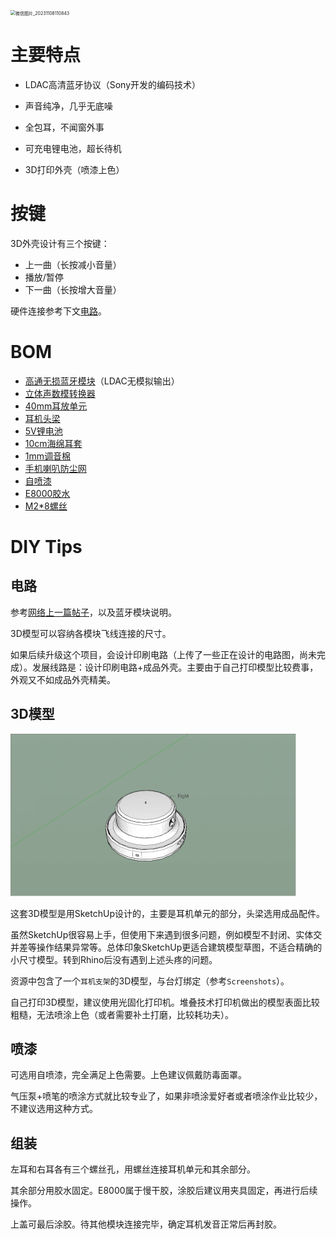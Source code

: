 

<img src="https://renhao-picgo.oss-cn-beijing.aliyuncs.com/img/%E5%BE%AE%E4%BF%A1%E5%9B%BE%E7%89%87_20231108110843.jpg" alt="微信图片_20231108110843" style="zoom: 50%;" />



# 主要特点

- LDAC高清蓝牙协议（Sony开发的编码技术）

- 声音纯净，几乎无底噪
- 全包耳，不闻窗外事
- 可充电锂电池，超长待机
- 3D打印外壳（喷漆上色）



# 按键

3D外壳设计有三个按键：

- 上一曲（长按减小音量）
- 播放/暂停
- 下一曲（长按增大音量）

硬件连接参考下文[电路](#电路)。



# BOM

- [高通无损蓝牙模块](https://s.click.taobao.com/t?e=m%3D2%26s%3D8yRkRyINB8tw4vFB6t2Z2ueEDrYVVa64MljcGUdc4HdyINtkUhsv0GAmRzTrrK6Gmf8osd37L%2BcAoBAxpN3xFamlyyBMVmQ%2FQufxCFD6ZMi1vfmT9LTilPqrBX3DfWsxOlGkMkr%2BSUUYmUGuVZn0ufY%2FG7ZsxSbXsx5yDkTOLIQ56ZoUzm0cdngJMd2yjs373q5%2F6sUdbJJOQNxmPHdhogrBpgeBP0s5sA1u2IpHNf8nB8aYbChwoBPkTm9OwSB7n%2F57twRO%2B%2FFCxJKk3nRN%2FfShFdYOpjfQYdDt0XOR%2F6aO0D8mRIdnVFtGBAGN9yFCdvgG11EymDA%3D&union_lens=lensId%3APUB%401699421046%40212cc1bf_0bdb_18bad634716_d1b8%4001%40eyJmbG9vcklkIjozMTA2OSwiic3BtQiiI6Il9wb3J0YWxfdjJfdG9vbF9saW5rc19wYWdlX2hvbWVfaW5kZXhfaHRtIn0ie)（LDAC无模拟输出）
- [立体声数模转换器](https://s.click.taobao.com/t?e=m%3D2%26s%3DnyEBmiTcOupw4vFB6t2Z2ueEDrYVVa64MljcGUdc4HdyINtkUhsv0GAmRzTrrK6GMZCN4fb8rokAoBAxpN3xFamlyyBMVmQ%2FQufxCFD6ZMi1vfmT9LTilPqrBX3DfWsxOlGkMkr%2BSUUYmUGuVZn0uW6dcZYMmKAB%2BhZy6Bb060056ZoUzm0cdngJMd2yjs373q5%2F6sUdbJLrLYpNEDMAyafjOddv7ETW3H2AJUjdBtghWLCBvSk6PL2haTtYqZtRytRfKbAlaK%2BjO9AJYjY8CXJ%2BwEVkOqHFiKQ%2Ftw17Ozh9O8FMnvCMqcfawhFUJsFj&union_lens=lensId%3APUB%401699421134%40213ec0a9_0c9b_18bad649e64_920a%4001%40eyJmbG9vcklkIjozMTA2OSwiic3BtQiiI6Il9wb3J0YWxfdjJfdG9vbF9saW5rc19wYWdlX2hvbWVfaW5kZXhfaHRtIn0ie)
- [40mm耳放单元](https://s.click.taobao.com/t?e=m%3D2%26s%3DtBP17t%2FVtdBw4vFB6t2Z2ueEDrYVVa64Dm1dJ6eadalyINtkUhsv0GAmRzTrrK6Gz2FKliICAgYAoBAxpN3xFamlyyBMVmQ%2FQufxCFD6ZMi1vfmT9LTilPqrBX3DfWsxOlGkMkr%2BSUUYmUGuVZn0uWmLM5LaIGWoHaPGcXFRADWMHuv7RoNv0YzeH%2FA0sTcbKU5zIaOXPurO5jkazU%2FjdiCiabdff8nDX%2BlKxUxVddJzH86qsspKmbo0%2FvN5%2Bu99nWjvyP7gW61weiXfaVH60dSopZirJ9MMROPWhyaslj6fZSL7R%2BeGn8YOae24fhW0&union_lens=lensId%3APUB%401699421195%40212c3e9e_0bec_18bad658e68_0d9d%4001%40eyJmbG9vcklkIjozMTA2OSwiic3BtQiiI6Il9wb3J0YWxfdjJfdG9vbF9saW5rc19wYWdlX2hvbWVfaW5kZXhfaHRtIn0ie)
- [耳机头梁](https://s.click.taobao.com/t?e=m%3D2%26s%3DBrXLQ89rpSNw4vFB6t2Z2ueEDrYVVa64Dm1dJ6eadalyINtkUhsv0GAmRzTrrK6GQQL%2BFpET7lIAoBAxpN3xFamlyyBMVmQ%2FQufxCFD6ZMi1vfmT9LTilPqrBX3DfWsxOlGkMkr%2BSUUYmUGuVZn0uagVEFD7GKkzmbAfv6Gd4sei1jMNxDhLMnotgd7NXRy%2F3OppJwt5etgZKzyQwMx7KCFs5CzZEBPqKwLWDLEM6miPA1tI2tfARvKl0QaZS%2FU5%2FcgjErSw%2FQ1VcFZ%2Bfzd3o5GZ9wPRcXV%2BBfuqljaE3xpNzuMLUNyvdPARx7Vj4fj9bm6CctHk%2BwwhhQs2DjqgEA%3D%3D&union_lens=lensId%3APUB%401699421274%400b13f67e_0ca4_18bad66c189_0ec4%4001%40eyJmbG9vcklkIjozMTA2OSwiic3BtQiiI6Il9wb3J0YWxfdjJfdG9vbF9saW5rc19wYWdlX2hvbWVfaW5kZXhfaHRtIn0ie)
- [5V锂电池](https://s.click.taobao.com/t?e=m%3D2%26s%3DEptTgfQ8o7hw4vFB6t2Z2ueEDrYVVa64Dm1dJ6eadalyINtkUhsv0GAmRzTrrK6GfAE4twBUGycAoBAxpN3xFamlyyBMVmQ%2FQufxCFD6ZMi1vfmT9LTilPqrBX3DfWsxOlGkMkr%2BSUUYmUGuVZn0uUxVdO5Eu6EkJVPIALrDoP%2BMHuv7RoNv0Q0jFsbsQ7KWdY3yJn2HY8TtnNetK3xTgvjnvswQEV%2BbcnUtm0EsuPo5EAmdHP690jt7hRUd%2F0WjtM7yFVcfj3Nv%2BdQcxB3rX8YJSha3z5pM4JOed0Rxa6OOMuyocoy5lJrsZOOm9uCkxgxdTc00KD8%3D&union_lens=lensId%3APUB%401699421317%402105b621_0dfd_18bad676a62_bb25%4001%40eyJmbG9vcklkIjozMTA2OSwiic3BtQiiI6Il9wb3J0YWxfdjJfdG9vbF9saW5rc19wYWdlX2hvbWVfaW5kZXhfaHRtIn0ie)
- [10cm海绵耳套](https://s.click.taobao.com/t?e=m%3D2%26s%3Dq%2BVfIpOs5ohw4vFB6t2Z2ueEDrYVVa64MljcGUdc4HdyINtkUhsv0GAmRzTrrK6G9ByeIBZYeKwAoBAxpN3xFamlyyBMVmQ%2FQufxCFD6ZMi1vfmT9LTilPqrBX3DfWsxOlGkMkr%2BSUUYmUGuVZn0uXaZt9fgxlK1FUnT32KtjrSi1jMNxDhLMiTdqMDI4bn8A7nVLENk%2FnY9vMRbXqVKYFbOW2zI%2F5k9GWRQx11QNo2L2LNqLMFGLCoDvBAfd%2FUZAwF0gKUfdVBP7qa1tU3ZgS3jKrSQZrKgUsufpKZlzFbf1AJM63ahGXEqY%2Bakgpmw&union_lens=lensId%3APUB%401699421380%400b8b8151_0c7e_18bad68614f_4d48%4001%40eyJmbG9vcklkIjozMTA2OSwiic3BtQiiI6Il9wb3J0YWxfdjJfdG9vbF9saW5rc19wYWdlX2hvbWVfaW5kZXhfaHRtIn0ie)
- [1mm调音棉](https://s.click.taobao.com/t?e=m%3D2%26s%3DtlsDVUh1gxBw4vFB6t2Z2ueEDrYVVa64MljcGUdc4HdyINtkUhsv0GAmRzTrrK6GaScvwF2afAMAoBAxpN3xFamlyyBMVmQ%2FQufxCFD6ZMi1vfmT9LTilPqrBX3DfWsxOlGkMkr%2BSUUYmUGuVZn0uYJdaHeNONXQOC4zUAn9Bqii1jMNxDhLMnotgd7NXRy%2F3OppJwt5etg9B4xXEGTfTU6xveevYGgvcHJCYYPWmJ3UR5D8uEIfKmmhFVR6QdHBtxuZsd%2B8IqwPj86pxnz59XB6Jd9pUfrR1KilmKsn0wzOwDMfXFgMfqqSoImKehaqrPz6QAl0pvFxKmPmpIKZsA%3D%3D&union_lens=lensId%3APUB%401699421824%402127d135_0c80_18bad6f277c_9225%4001%40eyJmbG9vcklkIjozMTA2OSwiic3BtQiiI6Il9wb3J0YWxfdjJfdG9vbF9saW5rc19wYWdlX2hvbWVfaW5kZXhfaHRtIn0ie)
- [手机喇叭防尘网](https://s.click.taobao.com/t?e=m%3D2%26s%3DkC8DNwiPJoFw4vFB6t2Z2ueEDrYVVa64MljcGUdc4HdyINtkUhsv0GAmRzTrrK6GihMekbd4ko4AoBAxpN3xFamlyyBMVmQ%2FQufxCFD6ZMi1vfmT9LTilPqrBX3DfWsxOlGkMkr%2BSUUYmUGuVZn0ub1cnKs2K%2BqycqD5oK%2BBqzc56ZoUzm0cdngJMd2yjs373q5%2F6sUdbJJroVdE%2Ban6l6lIArCSkkQtuIsDQaWWxLFt3HLrZc54n9tGBTF35ScNXQQ%2BgZ9WZLS0zvIVVx%2BPc2%2F51BzEHetf9gCggzwdLj2IO8ETj6mX11EsGBpbm51r&union_lens=lensId%3APUB%401699421536%402108254e_0bef_18bad6abf75_95d2%4001%40eyJmbG9vcklkIjozMTA2OSwiic3BtQiiI6Il9wb3J0YWxfdjJfdG9vbF9saW5rc19wYWdlX2hvbWVfaW5kZXhfaHRtIn0ie)
- [自喷漆](https://s.click.taobao.com/t?e=m%3D2%26s%3D6op2G2hk%2BN1w4vFB6t2Z2ueEDrYVVa64MljcGUdc4HdyINtkUhsv0GAmRzTrrK6Ga93HoE%2BR6GcAoBAxpN3xFamlyyBMVmQ%2FQufxCFD6ZMi1vfmT9LTilPqrBX3DfWsxOlGkMkr%2BSUUYmUGuVZn0uWM%2BOd3w2iZ5%2B3PeP64rewI56ZoUzm0cdngJMd2yjs373q5%2F6sUdbJIAxffq2AWUzSAsuVZCUAau1RD5WIcRPSXVUmm7zBftESiyHoxqob%2BdelfSoEn96Fm0zvIVVx%2BPc2%2F51BzEHetfUz5V8ZfJtgCd5p%2BUhPqRqAyW7mQwqx7e&union_lens=lensId%3APUB%401699421564%4021059d4c_0c97_18bad6b2ee4_3447%4001%40eyJmbG9vcklkIjozMTA2OSwiic3BtQiiI6Il9wb3J0YWxfdjJfdG9vbF9saW5rc19wYWdlX2hvbWVfaW5kZXhfaHRtIn0ie)
- [E8000胶水](https://s.click.taobao.com/t?e=m%3D2%26s%3DEol7L1Bsouxw4vFB6t2Z2ueEDrYVVa64Dm1dJ6eadalyINtkUhsv0GAmRzTrrK6G0jpRWE355DYAoBAxpN3xFamlyyBMVmQ%2FQufxCFD6ZMi1vfmT9LTilPqrBX3DfWsxOlGkMkr%2BSUUYmUGuVZn0uWCLLisixNMGXrxNZdAeERai1jMNxDhLMiTdqMDI4bn8A7nVLENk%2Fnbny8S0h1vhvyyGRgVkgPZA1EDbNW6vQB3KTlurcrK4Cg2S18UMNoZrRzniNd3zgkFweiXfaVH60dSopZirJ9MMzsAzH1xYDH7QGTo31MqQFCLzh45HuzAFcSpj5qSCmbA%3D&union_lens=lensId%3APUB%401699421601%40210810d8_0c8d_18bad6bbd47_70f0%4001%40eyJmbG9vcklkIjozMTA2OSwiic3BtQiiI6Il9wb3J0YWxfdjJfdG9vbF9saW5rc19wYWdlX2hvbWVfaW5kZXhfaHRtIn0ie)
- [M2*8螺丝](https://s.click.taobao.com/t?e=m%3D2%26s%3DcnSZoNX41Zxw4vFB6t2Z2ueEDrYVVa64MljcGUdc4HdyINtkUhsv0GAmRzTrrK6GR36tO%2FxKsboAoBAxpN3xFamlyyBMVmQ%2FQufxCFD6ZMi1vfmT9LTilPqrBX3DfWsxOlGkMkr%2BSUUYmUGuVZn0uQtHXXhi87CYOL5J%2B4qQ3lWi1jMNxDhLMiTdqMDI4bn8A7nVLENk%2FnaniCDkmBCavFw8rA9d3WquTJILzwlGQRVegEsN%2Bhdj6hf1oUV5s1wWavfpQb4z1HePgysBSxHfUOXVLEPDWL24KNX%2BSBe6LYKhoq2YSoP6HiGFCzYOOqAQ&union_lens=lensId%3APUB%401699421738%402127893f_14be_18bad6dd425_c716%4001%40eyJmbG9vcklkIjozMTA2OSwiic3BtQiiI6Il9wb3J0YWxfdjJfdG9vbF9saW5rc19wYWdlX2hvbWVfaW5kZXhfaHRtIn0ie) 



# DIY Tips

## 电路

参考[网络上一篇帖子](https://baijiahao.baidu.com/s?id=1713677146849619172&wfr=spider&for=pc)，以及蓝牙模块说明。

3D模型可以容纳各模块飞线连接的尺寸。

如果后续升级这个项目，会设计印刷电路（上传了一些正在设计的电路图，尚未完成）。发展线路是：设计印刷电路+成品外壳。主要由于自己打印模型比较费事，外观又不如成品外壳精美。



## 3D模型

<img src="https://raw.githubusercontent.com/Megre/Media/main/img/ori.gif" style="zoom:50%;" />

这套3D模型是用SketchUp设计的，主要是耳机单元的部分，头梁选用成品配件。

虽然SketchUp很容易上手，但使用下来遇到很多问题，例如模型不封闭、实体交并差等操作结果异常等。总体印象SketchUp更适合建筑模型草图，不适合精确的小尺寸模型。转到Rhino后没有遇到上述头疼的问题。

资源中包含了一个`耳机支架`的3D模型，与台灯绑定（参考`Screenshots`）。

自己打印3D模型，建议使用光固化打印机。堆叠技术打印机做出的模型表面比较粗糙，无法喷涂上色（或者需要补土打磨，比较耗功夫）。



## 喷漆

可选用自喷漆，完全满足上色需要。上色建议佩戴防毒面罩。

气压泵+喷笔的喷涂方式就比较专业了，如果非喷涂爱好者或者喷涂作业比较少，不建议选用这种方式。



## 组装

左耳和右耳各有三个螺丝孔，用螺丝连接耳机单元和其余部分。

其余部分用胶水固定。E8000属于慢干胶，涂胶后建议用夹具固定，再进行后续操作。

上盖可最后涂胶。待其他模块连接完毕，确定耳机发音正常后再封胶。